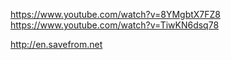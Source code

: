 https://www.youtube.com/watch?v=8YMgbtX7FZ8
https://www.youtube.com/watch?v=TiwKN6dsq78


http://en.savefrom.net



